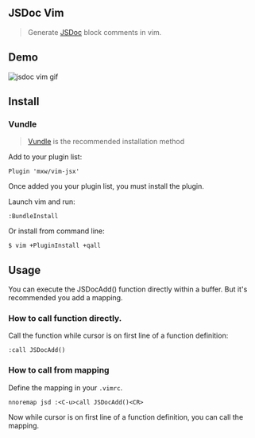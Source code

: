 ## JSDoc Vim
> Generate [JSDoc](http://usejsdoc.org/) block comments in vim.

## Demo

![jsdoc vim gif](https://raw.github.com/joegesualdo/jsdoc.vim/master/jsdoc-vim-demo.gif)

## Install

### Vundle
> [Vundle](https://github.com/VundleVim/Vundle.vim) is the recommended installation method

Add to your plugin list:

```
Plugin 'mxw/vim-jsx'
```

Once added you your plugin list, you must install the plugin.

Launch vim and run:

```
:BundleInstall
```

Or install from command line:

```
$ vim +PluginInstall +qall
```

## Usage

You can execute the JSDocAdd() function directly within a buffer. But it's
recommended you add a mapping.

### How to call function directly.
Call the function while cursor is on first line of a function definition:

```
:call JSDocAdd()
```

### How to call from mapping

Define the mapping in your `.vimrc`.

```
nnoremap jsd :<C-u>call JSDocAdd()<CR>
```

Now while cursor is on first line of a function definition, you can call
the mapping.
